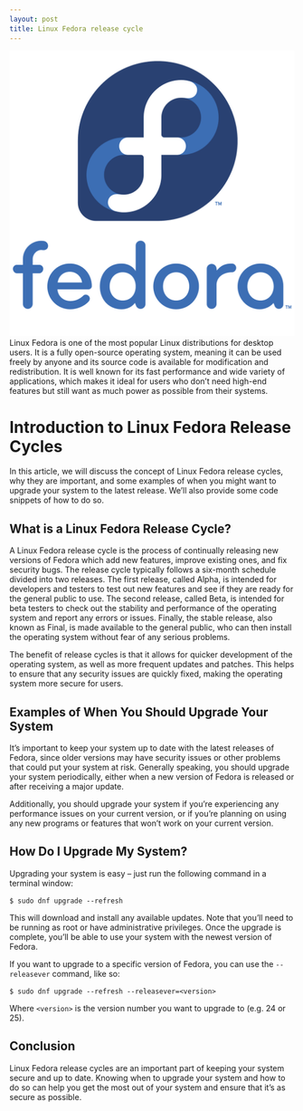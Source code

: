 ```yaml
---
layout: post
title: Linux Fedora release cycle
---
```

<div class="row">
    <div class="col-sm-2">
        <img src="/images/linux-fedora.png" alt="linux fedora logo"/>
    </div>
    <div class="col-sm-10">
        Linux Fedora is one of the most popular Linux distributions for desktop users. It is a fully open-source operating system, meaning it can be used freely by anyone and its source code is available for modification and redistribution. It is well known for its fast performance and wide variety of applications, which makes it ideal for users who don’t need high-end features but still want as much power as possible from their systems.
    </div>
</div>

# Introduction to Linux Fedora Release Cycles

In this article, we will discuss the concept of Linux Fedora release cycles, why they are important, and some examples
of when you might want to upgrade your system to the latest release. We’ll also provide some code snippets of how to do
so.

## What is a Linux Fedora Release Cycle?

A Linux Fedora release cycle is the process of continually releasing new versions of Fedora which add new features,
improve existing ones, and fix security bugs. The release cycle typically follows a six-month schedule divided into two
releases. The first release, called Alpha, is intended for developers and testers to test out new features and see if
they are ready for the general public to use. The second release, called Beta, is intended for beta testers to check out
the stability and performance of the operating system and report any errors or issues. Finally, the stable release, also
known as Final, is made available to the general public, who can then install the operating system without fear of any
serious problems.

The benefit of release cycles is that it allows for quicker development of the operating system, as well as more
frequent updates and patches. This helps to ensure that any security issues are quickly fixed, making the operating
system more secure for users.

## Examples of When You Should Upgrade Your System

It’s important to keep your system up to date with the latest releases of Fedora, since older versions may have security
issues or other problems that could put your system at risk. Generally speaking, you should upgrade your system
periodically, either when a new version of Fedora is released or after receiving a major update.

Additionally, you should upgrade your system if you’re experiencing any performance issues on your current version, or
if you’re planning on using any new programs or features that won’t work on your current version.

## How Do I Upgrade My System?

Upgrading your system is easy – just run the following command in a terminal window:

```
$ sudo dnf upgrade --refresh
```

This will download and install any available updates. Note that you’ll need to be running as root or have administrative
privileges. Once the upgrade is complete, you’ll be able to use your system with the newest version of Fedora.

If you want to upgrade to a specific version of Fedora, you can use the `--releasever` command, like so:

```
$ sudo dnf upgrade --refresh --releasever=<version>
```

Where `<version>` is the version number you want to upgrade to (e.g. 24 or 25).

## Conclusion

Linux Fedora release cycles are an important part of keeping your system secure and up to date. Knowing when to upgrade
your system and how to do so can help you get the most out of your system and ensure that it’s as secure as possible.
